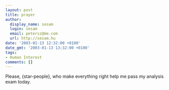 ```yaml
---
layout: post
title: prayer
author:
  display_name: sesam
  login: sesam
  email: petersz@me.com
  url: http://sesam.hu
date: '2003-01-13 12:32:00 +0100'
date_gmt: '2003-01-13 13:32:00 +0100'
tags:
- Human Interest
comments: []
---
```


Please, {star-people}, who make everything right help me pass my analysis exam today.
